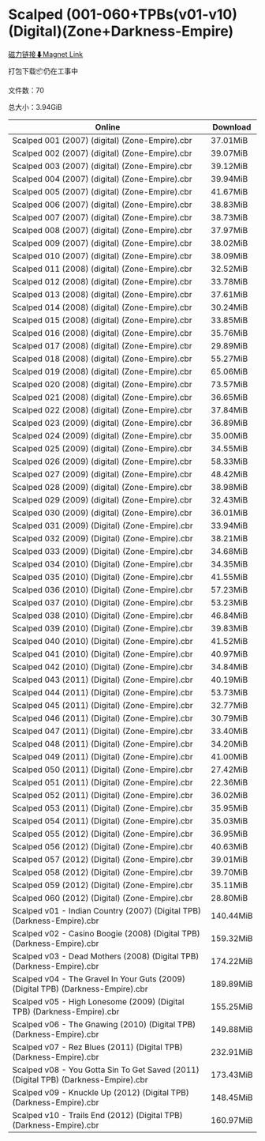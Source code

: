# Scalped (001-060+TPBs(v01-v10) (Digital)(Zone+Darkness-Empire)

[磁力链接⬇Magnet Link](magnet:?xt=urn:btih:83614a92d0595179620a58e9d495aac03c29dd67&dn=Scalped%20%28001-060%2BTPBs%28v01-v10%29%20%28Digital%29%28Zone%2BDarkness-Empire%29)

打包下载📦仍在工事中

文件数：70

总大小：3.94GiB

Online | Download
--- | ---
Scalped 001 (2007) (digital) (Zone-Empire).cbr | 37.01MiB
Scalped 002 (2007) (digital) (Zone-Empire).cbr | 39.07MiB
Scalped 003 (2007) (digital) (Zone-Empire).cbr | 39.12MiB
Scalped 004 (2007) (digital) (Zone-Empire).cbr | 39.94MiB
Scalped 005 (2007) (digital) (Zone-Empire).cbr | 41.67MiB
Scalped 006 (2007) (digital) (Zone-Empire).cbr | 38.83MiB
Scalped 007 (2007) (digital) (Zone-Empire).cbr | 38.73MiB
Scalped 008 (2007) (digital) (Zone-Empire).cbr | 37.97MiB
Scalped 009 (2007) (digital) (Zone-Empire).cbr | 38.02MiB
Scalped 010 (2007) (digital) (Zone-Empire).cbr | 38.09MiB
Scalped 011 (2008) (digital) (Zone-Empire).cbr | 32.52MiB
Scalped 012 (2008) (digital) (Zone-Empire).cbr | 33.78MiB
Scalped 013 (2008) (digital) (Zone-Empire).cbr | 37.61MiB
Scalped 014 (2008) (digital) (Zone-Empire).cbr | 30.24MiB
Scalped 015 (2008) (digital) (Zone-Empire).cbr | 33.85MiB
Scalped 016 (2008) (digital) (Zone-Empire).cbr | 35.76MiB
Scalped 017 (2008) (digital) (Zone-Empire).cbr | 29.89MiB
Scalped 018 (2008) (digital) (Zone-Empire).cbr | 55.27MiB
Scalped 019 (2008) (digital) (Zone-Empire).cbr | 65.06MiB
Scalped 020 (2008) (digital) (Zone-Empire).cbr | 73.57MiB
Scalped 021 (2008) (digital) (Zone-Empire).cbr | 36.65MiB
Scalped 022 (2008) (digital) (Zone-Empire).cbr | 37.84MiB
Scalped 023 (2009) (digital) (Zone-Empire).cbr | 36.89MiB
Scalped 024 (2009) (digital) (Zone-Empire).cbr | 35.00MiB
Scalped 025 (2009) (digital) (Zone-Empire).cbr | 34.55MiB
Scalped 026 (2009) (digital) (Zone-Empire).cbr | 58.33MiB
Scalped 027 (2009) (digital) (Zone-Empire).cbr | 48.42MiB
Scalped 028 (2009) (digital) (Zone-Empire).cbr | 38.98MiB
Scalped 029 (2009) (digital) (Zone-Empire).cbr | 32.43MiB
Scalped 030 (2009) (digital) (Zone-Empire).cbr | 36.01MiB
Scalped 031 (2009) (Digital) (Zone-Empire).cbr | 33.94MiB
Scalped 032 (2009) (Digital) (Zone-Empire).cbr | 38.21MiB
Scalped 033 (2009) (Digital) (Zone-Empire).cbr | 34.68MiB
Scalped 034 (2010) (Digital) (Zone-Empire).cbr | 34.35MiB
Scalped 035 (2010) (Digital) (Zone-Empire).cbr | 41.55MiB
Scalped 036 (2010) (Digital) (Zone-Empire).cbr | 57.23MiB
Scalped 037 (2010) (Digital) (Zone-Empire).cbr | 53.23MiB
Scalped 038 (2010) (Digital) (Zone-Empire).cbr | 46.84MiB
Scalped 039 (2010) (Digital) (Zone-Empire).cbr | 39.83MiB
Scalped 040 (2010) (Digital) (Zone-Empire).cbr | 41.52MiB
Scalped 041 (2010) (Digital) (Zone-Empire).cbr | 40.97MiB
Scalped 042 (2010) (Digital) (Zone-Empire).cbr | 34.84MiB
Scalped 043 (2011) (Digital) (Zone-Empire).cbr | 40.19MiB
Scalped 044 (2011) (Digital) (Zone-Empire).cbr | 53.73MiB
Scalped 045 (2011) (Digital) (Zone-Empire).cbr | 32.77MiB
Scalped 046 (2011) (Digital) (Zone-Empire).cbr | 30.79MiB
Scalped 047 (2011) (Digital) (Zone-Empire).cbr | 33.40MiB
Scalped 048 (2011) (Digital) (Zone-Empire).cbr | 34.20MiB
Scalped 049 (2011) (Digital) (Zone-Empire).cbr | 41.00MiB
Scalped 050 (2011) (Digital) (Zone-Empire).cbr | 27.42MiB
Scalped 051 (2011) (Digital) (Zone-Empire).cbr | 22.36MiB
Scalped 052 (2011) (Digital) (Zone-Empire).cbr | 36.02MiB
Scalped 053 (2011) (Digital) (Zone-Empire).cbr | 35.95MiB
Scalped 054 (2011) (Digital) (Zone-Empire).cbr | 35.03MiB
Scalped 055 (2012) (Digital) (Zone-Empire).cbr | 36.95MiB
Scalped 056 (2012) (Digital) (Zone-Empire).cbr | 40.63MiB
Scalped 057 (2012) (Digital) (Zone-Empire).cbr | 39.01MiB
Scalped 058 (2012) (Digital) (Zone-Empire).cbr | 39.70MiB
Scalped 059 (2012) (Digital) (Zone-Empire).cbr | 35.11MiB
Scalped 060 (2012) (Digital) (Zone-Empire).cbr | 28.80MiB
Scalped v01 - Indian Country (2007) (Digital TPB) (Darkness-Empire).cbr | 140.44MiB
Scalped v02 - Casino Boogie (2008) (Digital TPB) (Darkness-Empire).cbr | 159.32MiB
Scalped v03 - Dead Mothers (2008) (Digital TPB) (Darkness-Empire).cbr | 174.22MiB
Scalped v04 - The Gravel In Your Guts (2009) (Digital TPB) (Darkness-Empire).cbr | 189.89MiB
Scalped v05 - High Lonesome (2009) (Digital TPB) (Darkness-Empire).cbr | 155.25MiB
Scalped v06 - The Gnawing (2010) (Digital TPB) (Darkness-Empire).cbr | 149.88MiB
Scalped v07 - Rez Blues (2011) (Digital TPB) (Darkness-Empire).cbr | 232.91MiB
Scalped v08 - You Gotta Sin To Get Saved (2011) (Digital TPB) (Darkness-Empire).cbr | 173.43MiB
Scalped v09 - Knuckle Up (2012) (Digital TPB) (Darkness-Empire).cbr | 148.45MiB
Scalped v10 - Trails End (2012) (Digital TPB) (Darkness-Empire).cbr | 160.97MiB